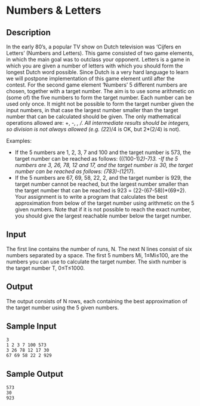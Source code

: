 # Numbers & Letters

## Description

In the early 80’s, a popular TV show on Dutch television was ‘Cijfers en Letters’ (Numbers and Letters). This game consisted of two game elements, in which the main goal was to outclass your opponent. Letters is a game in which you are given a number of letters with which you should form the longest Dutch word possible. Since Dutch is a very hard language to learn we will postpone implementation of this game element until after the contest. 
For the second game element ‘Numbers’ 5 different numbers are chosen, together with a target number. The aim is to use some arithmetic on (some of) the five numbers to form the target number. Each number can be used only once. It might not be possible to form the target number given the input numbers, in that case the largest number smaller than the target number that can be calculated should be given. The only mathematical operations allowed are: +, -, *, /.  All intermediate results should be integers, so division is not always allowed (e.g. (2*2)/4 is OK, but 2*(2/4) is not).

Examples:
- If the 5 numbers are 1, 2, 3, 7 and 100 and the target number is 573, the target number can be reached as follows: (((100-1)*2)-7)*3. -If the 5 numbers are 3, 26, 78, 12 and 17, and the target number is 30, the target number can be reached as follows: (78*3)-(12*17). 
- If the 5 numbers are 67, 69, 58, 22, 2, and the target number is 929, the target number cannot be reached, but the largest number smaller than the target number that can be reached is 923 = (22-(67-58))*(69+2). 
Your assignment is to write a program that calculates the best approximation from below of the target number using arithmetic on the 5 given numbers. Note that if it is not possible to reach the exact number, you should give the largest reachable number below the target number.

## Input

The first line contains the number of runs, N. The next N lines consist of six numbers separated by a space. The first 5 numbers Mi, 1≤Mi≤100, are the numbers you can use to calculate the target number. The sixth number is the target number T, 0≤T≤1000.

## Output

The output consists of N rows, each containing the best approximation of the target number using the 5 given numbers.

## Sample Input

```
3
1 2 3 7 100 573
3 26 78 12 17 30
67 69 58 22 2 929
```

## Sample Output

```
573
30 
923
```
